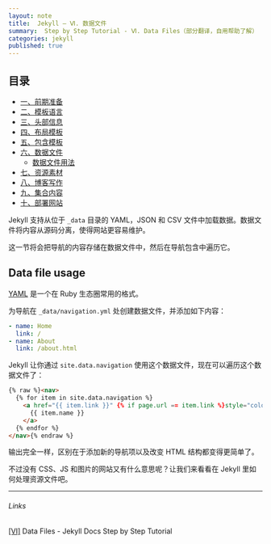 ```yaml
---
layout: note
title:  Jekyll — Ⅵ. 数据文件
summary:  Step by Step Tutorial - Ⅵ. Data Files（部分翻译，自用帮助了解）
categories: jekyll
published: true
---
```


## 目录

- [一、前期准备 ](./01st-setup.html)
- [二、模板语言 ](./02nd-Liquid.html)
- [三、头部信息 ](./03rd-Front-Matter.html)
- [四、布局模板 ](./04th-Layouts.html)
- [五、包含模板 ](./05th-Includes.html)
- [六、数据文件 ](./06th-Data-Files.html)
	- [数据文件用法](#data-file-usage)
- [七、资源素材 ](./07th-Assets.html)
- [八、博客写作 ](./08th-Blogging.html)
- [九、集合内容 ](./09th-Collections.html)
- [十、部署网站 ](./10th-Deployment.html)

Jekyll 支持从位于 `_data` 目录的  YAML，JSON 和 CSV 文件中加载数据。数据文件将内容从源码分离，使得网站更容易维护。

这一节将会把导航的内容存储在数据文件中，然后在导航包含中遍历它。

## Data file usage

[YAML](http://yaml.org/) 是一个在 Ruby 生态圈常用的格式。

为导航在 `_data/navigation.yml` 处创建数据文件，并添加如下内容：
```yaml
- name: Home
  link: /
- name: About
  link: /about.html
```

Jekyll 让你通过 `site.data.navigation` 使用这个数据文件，现在可以遍历这个数据文件了：
```html
{% raw %}<nav>
  {% for item in site.data.navigation %}
    <a href="{{ item.link }}" {% if page.url == item.link %}style="color: red;"{% endif %}>
      {{ item.name }}
    </a>
  {% endfor %}
</nav>{% endraw %}
```

输出完全一样，区别在于添加新的导航项以及改变 HTML 结构都变得更简单了。

不过没有 CSS、JS 和图片的网站又有什么意思呢？让我们来看看在 Jekyll 里如何处理资源文件吧。

---
###### Links
[[Ⅵ]](https://jekyllrb.com/docs/step-by-step/06-data-files/) Data Files - Jekyll Docs Step by Step Tutorial
